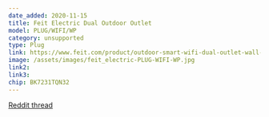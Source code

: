 ```yaml
---
date_added: 2020-11-15
title: Feit Electric Dual Outdoor Outlet 
model: PLUG/WIFI/WP
category: unsupported
type: Plug
link: https://www.feit.com/product/outdoor-smart-wifi-dual-outlet-wall-plug-alexa-google-assistant/
image: /assets/images/feit_electric-PLUG-WIFI-WP.jpg
link2: 
link3: 
chip: BK7231TQN32
---
```


[Reddit thread](https://www.reddit.com/r/tasmota/comments/q1c9ya/costco_feit_bpplugwifiwp2_outdoor_plug_2pack/)